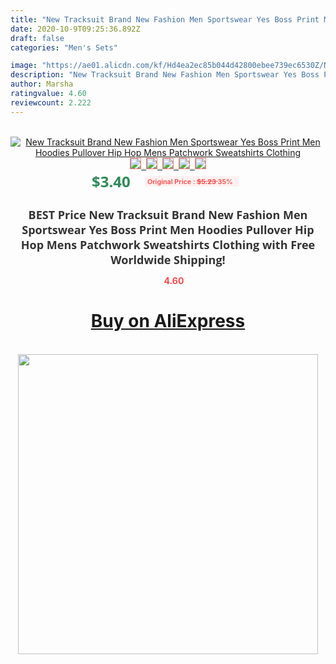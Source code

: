 ```yaml
---
title: "New Tracksuit Brand New Fashion Men Sportswear Yes Boss Print Men Hoodies Pullover Hip Hop Mens Patchwork Sweatshirts Clothing"
date: 2020-10-9T09:25:36.892Z
draft: false
categories: "Men's Sets"

image: "https://ae01.alicdn.com/kf/Hd4ea2ec85b044d42800ebee739ec6530Z/New-Tracksuit-Brand-New-Fashion-Men-Sportswear-Yes-Boss-Print-Men-Hoodies-Pullover-Hip-Hop-Mens.jpg"
description: "New Tracksuit Brand New Fashion Men Sportswear Yes Boss Print Men Hoodies Pullover Hip Hop Mens Patchwork Sweatshirts Clothing"
author: Marsha
ratingvalue: 4.60
reviewcount: 2.222
---
```

<br>
<div style="text-align: center;">
<a href="https://s.click.aliexpress.com/e/_AKvb2V" target="_blank" rel="nofollow noopener noreferrer"><img alt="New Tracksuit Brand New Fashion Men Sportswear Yes Boss Print Men Hoodies Pullover Hip Hop Mens Patchwork Sweatshirts Clothing" class="magnifier-image" src="https://ae01.alicdn.com/kf/Hd4ea2ec85b044d42800ebee739ec6530Z/New-Tracksuit-Brand-New-Fashion-Men-Sportswear-Yes-Boss-Print-Men-Hoodies-Pullover-Hip-Hop-Mens.jpg_640x640.jpg">
<br>
<img style="border:1px solid salmon" src="https://ae01.alicdn.com/kf/Hd4ea2ec85b044d42800ebee739ec6530Z/New-Tracksuit-Brand-New-Fashion-Men-Sportswear-Yes-Boss-Print-Men-Hoodies-Pullover-Hip-Hop-Mens.jpg_120x120.jpg">&nbsp;&nbsp;<img style="border:1px solid salmon" src="https://ae01.alicdn.com/kf/H2f17f28e409843ab8378871c8472f342r/New-Tracksuit-Brand-New-Fashion-Men-Sportswear-Yes-Boss-Print-Men-Hoodies-Pullover-Hip-Hop-Mens.jpg_120x120.jpg">&nbsp;&nbsp;<img style="border:1px solid salmon" src="https://ae01.alicdn.com/kf/Hbc120dd2fee3423a862d714ed6395824d/New-Tracksuit-Brand-New-Fashion-Men-Sportswear-Yes-Boss-Print-Men-Hoodies-Pullover-Hip-Hop-Mens.jpg_120x120.jpg">&nbsp;&nbsp;<img style="border:1px solid salmon" src="https://ae01.alicdn.com/kf/H820e065784954db8b9ad43c0fab71ffc4/New-Tracksuit-Brand-New-Fashion-Men-Sportswear-Yes-Boss-Print-Men-Hoodies-Pullover-Hip-Hop-Mens.jpg_120x120.jpg">&nbsp;&nbsp;<img style="border:1px solid salmon" src="https://ae01.alicdn.com/kf/H66ca162d460b49cc93bb8b5a180a7129I/New-Tracksuit-Brand-New-Fashion-Men-Sportswear-Yes-Boss-Print-Men-Hoodies-Pullover-Hip-Hop-Mens.jpg_120x120.jpg"></a></div><br0>
<div style="text-align: center;"><span style="background-color: white; border: 0px; box-sizing: border-box; color: seagreen; display: inline-block; font-family: &quot;open sans&quot; , &quot;arial&quot; , &quot;helvetica&quot; , sans-serif , &quot;heiti&quot;; font-size: 24px; font-stretch: inherit; font-weight: 700; line-height: inherit; margin: 0px 10px 0px 0px; padding: 0px; vertical-align: middle;">$3.40 </span>
<span style="background: rgb(255 , 241 , 241); border-radius: 3px; border: 0px; box-sizing: border-box; color: #ff4747; display: inline-block; font-family: inherit; font-size: 12px; font-stretch: inherit; font-style: inherit; font-variant: inherit; font-weight: 600; line-height: inherit; margin: 0px; padding: 2px 5px; transform: scale(0.9); vertical-align: middle;">Original Price : <b style="text-decoration: line-through;">$5.23 </b> 35%&nbsp;&nbsp;</span></div>
<h1 style="color: #333333; display: inline-block; font-family: &quot;open sans&quot; , &quot;arial&quot; , &quot;helvetica&quot; , sans-serif , &quot;heiti&quot;; font-size: 18px; font-stretch: inherit; font-weight: 700; text-align: center;">BEST Price New Tracksuit Brand New Fashion Men Sportswear Yes Boss Print Men Hoodies Pullover Hip Hop Mens Patchwork Sweatshirts Clothing with Free Worldwide Shipping!</h1>
<div style="color: #ff4747; text-align: center;">
<img src="https://4.bp.blogspot.com/-M0ZcTcb-5uY/XleCXlxnR4I/AAAAAAAAAEc/OrjgMkXV1oMQFaCRZj5HQwOCBcu3w1FegCPcBGAYYCw/s1600/star.png" style="height: 15px;">&nbsp;<b>4.60</b></div>
<div class="button_cont" align="center"><a class="buynow_a" href="https://s.click.aliexpress.com/e/_AKvb2V" target="_blank" rel="nofollow noopener noreferrer"><H1>Buy on AliExpress</H1></a></div><br>
<div class="separator" style="clear: both; text-align: center;">
<img src="https://lh3.googleusercontent.com/-pTy5HemUv9M/XlePHvY0dAI/AAAAAAAAAE4/0nX5iRUoIWY8eMW9Dpxeirr157OZliDIgCLcBGAsYHQ/s1600/badge.gif" width="480">
</div>
